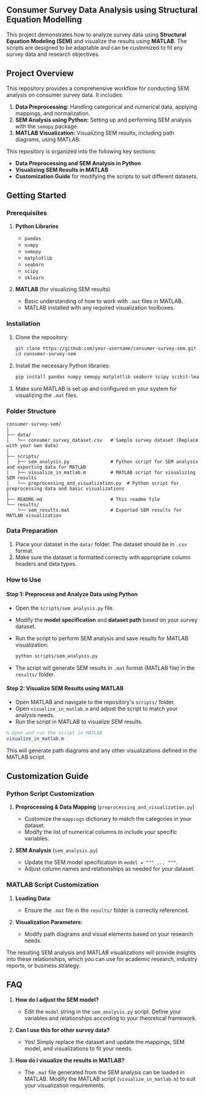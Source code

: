 ## Consumer Survey Data Analysis using Structural Equation Modelling

This project demonstrates how to analyze survey data using **Structural Equation Modeling (SEM)** and visualize the results using **MATLAB**. The scripts are designed to be adaptable and can be customized to fit any survey data and research objectives.

## Project Overview

This repository provides a comprehensive workflow for conducting SEM analysis on consumer survey data. It includes:

1. **Data Preprocessing:** Handling categorical and numerical data, applying mappings, and normalization.
2. **SEM Analysis using Python:** Setting up and performing SEM analysis with the `semopy` package.
3. **MATLAB Visualization:** Visualizing SEM results, including path diagrams, using MATLAB.

This repository is organized into the following key sections:

- **Data Preprocessing and SEM Analysis in Python**
- **Visualizing SEM Results in MATLAB**
- **Customization Guide** for modifying the scripts to suit different datasets.

## Getting Started

### Prerequisites

1. **Python Libraries**
   - `pandas`
   - `numpy`
   - `semopy`
   - `matplotlib`
   - `seaborn`
   - `scipy`
   - `sklearn`

2. **MATLAB** (for visualizing SEM results)
   - Basic understanding of how to work with `.mat` files in MATLAB.
   - MATLAB installed with any required visualization toolboxes.

### Installation

1. Clone the repository:

    ```bash
    git clone https://github.com/your-username/consumer-survey-sem.git
    cd consumer-survey-sem
    ```

2. Install the necessary Python libraries:

    ```bash
    pip install pandas numpy semopy matplotlib seaborn scipy scikit-learn
    ```

3. Make sure MATLAB is set up and configured on your system for visualizing the `.mat` files.

### Folder Structure

```plaintext
consumer-survey-sem/
│
├── data/
│   └── consumer_survey_dataset.csv   # Sample survey dataset (Replace with your own data)
│
├── scripts/
│   ├── sem_analysis.py               # Python script for SEM analysis and exporting data for MATLAB
│   ├── visualize_in_matlab.m         # MATLAB script for visualizing SEM results
│   └── preprocessing_and_visualization.py  # Python script for preprocessing data and basic visualizations
│
├── README.md                         # This readme file
└── results/
    └── sem_results.mat               # Exported SEM results for MATLAB visualization
```

### Data Preparation

1. Place your dataset in the `data/` folder. The dataset should be in `.csv` format.
2. Make sure the dataset is formatted correctly with appropriate column headers and data types.

### How to Use

#### Step 1: Preprocess and Analyze Data using Python

- Open the `scripts/sem_analysis.py` file.
- Modify the **model specification** and **dataset path** based on your survey dataset.
- Run the script to perform SEM analysis and save results for MATLAB visualization:

    ```bash
    python scripts/sem_analysis.py
    ```

- The script will generate SEM results in `.mat` format (MATLAB file) in the `results/` folder.

#### Step 2: Visualize SEM Results using MATLAB

- Open MATLAB and navigate to the repository's `scripts/` folder.
- Open `visualize_in_matlab.m` and adjust the script to match your analysis needs.
- Run the script in MATLAB to visualize SEM results.

```matlab
% Open and run the script in MATLAB
visualize_in_matlab.m
```

This will generate path diagrams and any other visualizations defined in the MATLAB script.

## Customization Guide

### Python Script Customization

1. **Preprocessing & Data Mapping** (`preprocessing_and_visualization.py`)
   - Customize the `mappings` dictionary to match the categories in your dataset.
   - Modify the list of numerical columns to include your specific variables.

2. **SEM Analysis** (`sem_analysis.py`)
   - Update the SEM model specification in `model = """ ... """`.
   - Adjust column names and relationships as needed for your dataset.

### MATLAB Script Customization

1. **Loading Data**:
   - Ensure the `.mat` file in the `results/` folder is correctly referenced.

2. **Visualization Parameters**:
   - Modify path diagrams and visual elements based on your research needs.

The resulting SEM analysis and MATLAB visualizations will provide insights into these relationships, which you can use for academic research, industry reports, or business strategy.

## FAQ

1. **How do I adjust the SEM model?**
   - Edit the `model` string in the `sem_analysis.py` script. Define your variables and relationships according to your theoretical framework.

2. **Can I use this for other survey data?**
   - Yes! Simply replace the dataset and update the mappings, SEM model, and visualizations to fit your needs.

3. **How do I visualize the results in MATLAB?**
   - The `.mat` file generated from the SEM analysis can be loaded in MATLAB. Modify the MATLAB script (`visualize_in_matlab.m`) to suit your visualization requirements.
